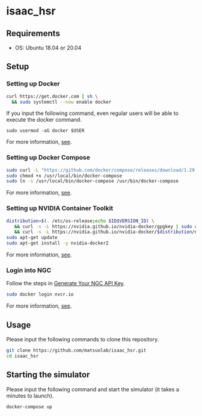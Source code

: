 # isaac_hsr

## Requirements
 - OS: Ubuntu 18.04 or 20.04

## Setup
### Setting up Docker
```bash
curl https://get.docker.com | sh \
  && sudo systemctl --now enable docker
```
If you input the following command, even regular users will be able to execute the docker command.
```
sudo usermod -aG docker $USER
```

For more information, [see](https://docs.docker.com/engine/install/ubuntu/).

### Setting up Docker Compose
```bash
sudo curl -L "https://github.com/docker/compose/releases/download/1.29.2/docker-compose-$(uname -s)-$(uname -m)" -o /usr/local/bin/docker-compose
sudo chmod +x /usr/local/bin/docker-compose
sudo ln -s /usr/local/bin/docker-compose /usr/bin/docker-compose
```

For more information, [see](https://docs.docker.com/compose/install/).


### Setting up NVIDIA Container Toolkit
```bash
distribution=$(. /etc/os-release;echo $ID$VERSION_ID) \
   && curl -s -L https://nvidia.github.io/nvidia-docker/gpgkey | sudo apt-key add - \
   && curl -s -L https://nvidia.github.io/nvidia-docker/$distribution/nvidia-docker.list | sudo tee /etc/apt/sources.list.d/nvidia-docker.list
sudo apt-get update
sudo apt-get install -y nvidia-docker2
```

For more information, [see](https://docs.nvidia.com/datacenter/cloud-native/container-toolkit/install-guide.html).

### Login into NGC 
Follow the steps in [Generate Your NGC API Key](https://docs.nvidia.com/ngc/ngc-overview/index.html#generating-api-key).

```bash
sudo docker login nvcr.io
```

For more information, [see](https://catalog.ngc.nvidia.com/orgs/nvidia/containers/isaac-sim).

## Usage
Please input the following commands to clone this repository.
```bash
git clone https://github.com/matsuolab/isaac_hsr.git
cd isaac_hsr
```

## Starting the simulator
Please input the following command and start the simulator (it takes a minutes to launch).
```bash
docker-compose up
```
